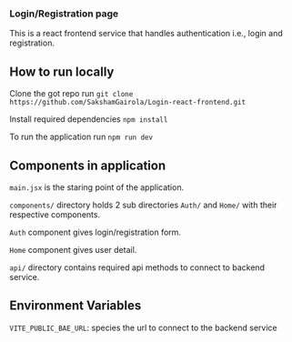 ### Login/Registration page

This is a react frontend service that handles authentication i.e., login and registration.

## How to run locally

Clone the got repo run `git clone https://github.com/SakshamGairola/Login-react-frontend.git`

Install required dependencies `npm install`

To run the application run `npm run dev`

## Components in application

`main.jsx` is the staring point of the application.

`components/` directory holds 2 sub directories `Auth/` and `Home/` with their respective components.

`Auth` component gives login/registration form.

`Home` component gives user detail.

`api/` directory contains required api methods to connect to backend service.

## Environment Variables

`VITE_PUBLIC_BAE_URL`: species the url to connect to the backend service
